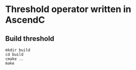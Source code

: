 # Threshold operator written in AscendC

## Build threshold
```shell
mkdir build
cd build
cmake .. 
make
```
